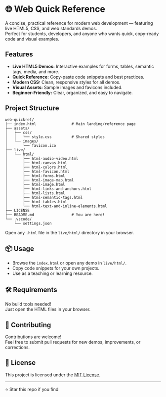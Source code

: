 # 🌐 Web Quick Reference

A concise, practical reference for modern web development — featuring live HTML5, CSS, and web standards demos.  
Perfect for students, developers, and anyone who wants quick, copy-ready code and visual examples.

## Features

- **Live HTML5 Demos:** Interactive examples for forms, tables, semantic tags, media, and more.
- **Quick Reference:** Copy-paste code snippets and best practices.
- **Modern CSS:** Clean, responsive styles for all demos.
- **Visual Assets:** Sample images and favicons included.
- **Beginner-Friendly:** Clear, organized, and easy to navigate.

## Project Structure

```
web-quickref/
├── index.html                # Main landing/reference page
├── assets/
│   ├── css/
│   │   └── style.css         # Shared styles
│   └── images/
│       └── favicon.ico
├── live/
│   └── html/
│       ├── html-audio-video.html
│       ├── html-canvas.html
│       ├── html-colors.html
│       ├── html-favicon.html
│       ├── html-forms.html
│       ├── html-image-map.html
│       ├── html-image.html
│       ├── html-links-and-anchors.html
│       ├── html-lists.html
│       ├── html-semantic-tags.html
│       ├── html-tables.html
│       └── html-text-and-inline-elements.html
├── LICENSE
├── README.md                 # You are here!
└── .vscode/
    └── settings.json
```

Open any `.html` file in the `live/html/` directory in your browser.

## 📦 Usage

- Browse the `index.html` or open any demo in `live/html/`.
- Copy code snippets for your own projects.
- Use as a teaching or learning resource.

## 🛠️ Requirements

No build tools needed!  
Just open the HTML files in your browser.

## 🤝 Contributing

Contributions are welcome!  
Feel free to submit pull requests for new demos, improvements, or corrections.

## 📄 License

This project is licensed under the [MIT License](LICENSE).

---

⭐ Star this repo if you find
